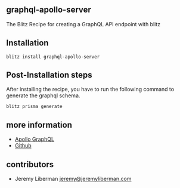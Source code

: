 ## graphql-apollo-server

The Blitz Recipe for creating a GraphQL API endpoint with blitz

## Installation

```
blitz install graphql-apollo-server
```

## Post-Installation steps

After installing the recipe, you have to run the following command to generate the graphql schema.

```
blitz prisma generate
```

## more information

- [Apollo GraphQL](https://www.apollographql.com/)
- [Github](https://github.com/apollographql)

## contributors

- Jeremy Liberman <jeremy@jeremyliberman.com>
